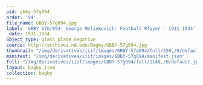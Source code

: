 ```yaml
---
pid: gbby-57g094
order: '94'
file_name: GBBY-57g094.jpg
label: 'GBBY 57G/094: George Melinkovich: Football Player - 1931-1934'
_date: 1931-1934
object_type: glass plate negative
source: http://archives.nd.edu/Bagby/GBBY-57g094.jpg
thumbnail: "/img/derivatives/iiif/images/GBBY-57g094/full/250,/0/default.jpg"
manifest: "/img/derivatives/iiif/images/GBBY-57g094/manifest.json"
full: "/img/derivatives/iiif/images/GBBY-57g094/full/1140,/0/default.jpg"
layout: bagby_item
collection: bagby
---
```

